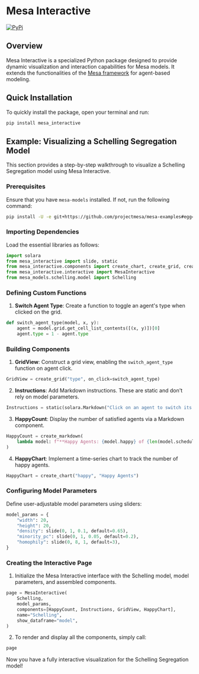 # Mesa Interactive
[![PyPi](https://img.shields.io/pypi/v/mesa_interactive.svg)](https://pypi.python.org/pypi/mesa_interactive)

## Overview

Mesa Interactive is a specialized Python package designed to provide dynamic visualization and interaction capabilities for Mesa models. It extends the functionalities of the [Mesa framework](https://github.com/projectmesa/mesa) for agent-based modeling.

## Quick Installation

To quickly install the package, open your terminal and run:

```bash
pip install mesa_interactive
```

## Example: Visualizing a Schelling Segregation Model

This section provides a step-by-step walkthrough to visualize a Schelling Segregation model using Mesa Interactive.

### Prerequisites

Ensure that you have `mesa-models` installed. If not, run the following command:

```bash
pip install -U -e git+https://github.com/projectmesa/mesa-examples#egg=mesa-models
```

### Importing Dependencies

Load the essential libraries as follows:

```python
import solara
from mesa_interactive import slide, static
from mesa_interactive.components import create_chart, create_grid, create_markdown
from mesa_interactive.interactive import MesaInteractive
from mesa_models.schelling.model import Schelling
```

### Defining Custom Functions

1. **Switch Agent Type**: Create a function to toggle an agent's type when clicked on the grid.

```python
def switch_agent_type(model, x, y):
    agent = model.grid.get_cell_list_contents([(x, y)])[0]
    agent.type = 1 - agent.type
```

### Building Components

1. **GridView**: Construct a grid view, enabling the `switch_agent_type` function on agent click.

```python
GridView = create_grid("type", on_click=switch_agent_type)
```

2. **Instructions**: Add Markdown instructions. These are static and don't rely on model parameters.

```python
Instructions = static(solara.Markdown("Click on an agent to switch its type."))
```

3. **HappyCount**: Display the number of satisfied agents via a Markdown component.

```python
HappyCount = create_markdown(
    lambda model: f"**Happy Agents: {model.happy} of {len(model.schedule.agents)}**"
)
```

4. **HappyChart**: Implement a time-series chart to track the number of happy agents.

```python
HappyChart = create_chart("happy", "Happy Agents")
```

### Configuring Model Parameters

Define user-adjustable model parameters using sliders:

```python
model_params = {
    "width": 20,
    "height": 20,
    "density": slide(0, 1, 0.1, default=0.65),
    "minority_pc": slide(0, 1, 0.05, default=0.2),
    "homophily": slide(0, 8, 1, default=3),
}
```

### Creating the Interactive Page

1. Initialize the Mesa Interactive interface with the Schelling model, model parameters, and assembled components.

```python
page = MesaInteractive(
    Schelling,
    model_params,
    components=[HappyCount, Instructions, GridView, HappyChart],
    name="Schelling",
    show_dataframe="model",
)
```

2. To render and display all the components, simply call:

```python
page
```

Now you have a fully interactive visualization for the Schelling Segregation model!
